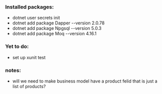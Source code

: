 ### Installed packages:

- dotnet user secrets init
- dotnet add package Dapper --version 2.0.78
- dotnet add package Npgsql --version 5.0.3
- dotnet add package Moq --version 4.16.1 
### Yet to do:
- set up xunit test


### notes:
- will we need to make business model have a product felid that is just a list of products?